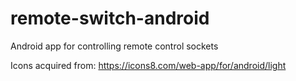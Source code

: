 # remote-switch-android
Android app for controlling remote control sockets

Icons acquired from: https://icons8.com/web-app/for/android/light
